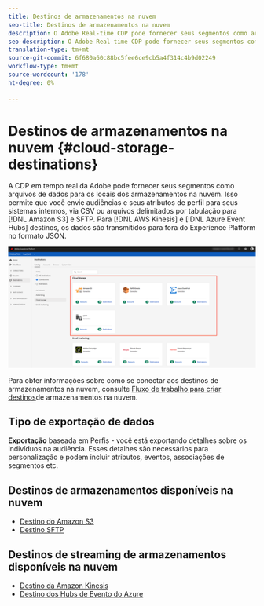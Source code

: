 ```yaml
---
title: Destinos de armazenamentos na nuvem
seo-title: Destinos de armazenamentos na nuvem
description: O Adobe Real-time CDP pode fornecer seus segmentos como arquivos de dados para os locais do armazenamento em nuvem Amazon S3, AWS Kinesis, do Azure Evento Hubs ou SFTP.
seo-description: O Adobe Real-time CDP pode fornecer seus segmentos como arquivos de dados para os locais do armazenamento em nuvem Amazon S3, AWS Kinesis, do Azure Evento Hubs ou SFTP.
translation-type: tm+mt
source-git-commit: 6f680a60c88bc5fee6ce9cb5a4f314c4b9d02249
workflow-type: tm+mt
source-wordcount: '178'
ht-degree: 0%

---
```



# Destinos de armazenamentos na nuvem {#cloud-storage-destinations}

A CDP em tempo real da Adobe pode fornecer seus segmentos como arquivos de dados para os locais dos armazenamentos na nuvem. Isso permite que você envie audiências e seus atributos de perfil para seus sistemas internos, via CSV ou arquivos delimitados por tabulação para [!DNL Amazon S3] e SFTP. Para [!DNL AWS Kinesis] e [!DNL Azure Event Hubs] destinos, os dados são transmitidos para fora do Experience Platform no formato JSON.

![Destinos de armazenamentos da Adobe Cloud](/help/rtcdp/destinations/assets/cloud-storage-destinations.png)

Para obter informações sobre como se conectar aos destinos de armazenamentos na nuvem, consulte [Fluxo de trabalho para criar destinos](/help/rtcdp/destinations/cloud-storage-destinations-workflow.md)de armazenamentos na nuvem.

## Tipo de exportação de dados

**Exportação** baseada em Perfis - você está exportando detalhes sobre os indivíduos na audiência. Esses detalhes são necessários para personalização e podem incluir atributos, eventos, associações de segmentos etc.

## Destinos de armazenamentos disponíveis na nuvem

* [Destino do Amazon S3](/help/rtcdp/destinations/amazon-s3-destination.md)
* [Destino SFTP](/help/rtcdp/destinations/sftp-destination.md)

## Destinos de streaming de armazenamentos disponíveis na nuvem

* [Destino da Amazon Kinesis](/help/rtcdp/destinations/amazon-kinesis-destination.md)
* [Destino dos Hubs de Evento do Azure](/help/rtcdp/destinations/azure-event-hubs-destination.md)